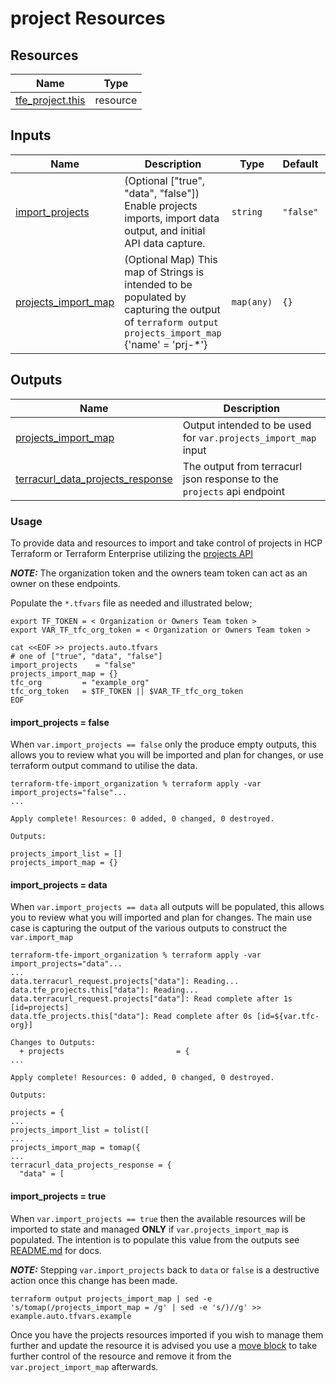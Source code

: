 # project Resources

<!-- BEGIN_TF_DOCS -->
## Resources

| Name | Type |
|------|------|
| [tfe_project.this](https://registry.terraform.io/providers/hashicorp/tfe/latest/docs/resources/project) | resource |

## Inputs

| Name | Description | Type | Default | Required |
|------|-------------|------|---------|:--------:|
| <a name="input_import_projects"></a> [import\_projects](#input\_import\_projects) | (Optional ["true", "data", "false"]) Enable projects imports, import data output, and initial API data capture. | `string` | `"false"` | no |
| <a name="input_projects_import_map"></a> [projects\_import\_map](#input\_projects\_import\_map) | (Optional Map) This map of Strings is intended to be populated by capturing the output of `terraform output projects_import_map` {'name' = 'prj-*'} | `map(any)` | `{}` | no |

## Outputs

| Name | Description |
|------|-------------|
| <a name="output_projects_import_map"></a> [projects\_import\_map](#output\_projects\_import\_map) | Output intended to be used for `var.projects_import_map` input |
| <a name="output_terracurl_data_projects_response"></a> [terracurl\_data\_projects\_response](#output\_terracurl\_data\_projects\_response) | The output from terracurl json response to the `projects` api endpoint |
<!-- END_TF_DOCS -->

### Usage

To provide data and resources to import and take control of projects in HCP Terraform or Terraform Enterprise utilizing the [projects API](https://developer.hashicorp.com/terraform/cloud-docs/api-docs/projects)

**_NOTE:_** The organization token and the owners team token can act as an owner on these endpoints.

Populate the `*.tfvars` file as needed and illustrated below;


```shell
export TF_TOKEN = < Organization or Owners Team token >
export VAR_TF_tfc_org_token = < Organization or Owners Team token >

cat <<EOF >> projects.auto.tfvars
# one of ["true", "data", "false"]
import_projects    = "false"
projects_import_map = {}
tfc_org         = "example_org"
tfc_org_token   = $TF_TOKEN || $VAR_TF_tfc_org_token
EOF

```

#### import_projects = false

When `var.import_projects == false` only the produce empty outputs, this allows you to review what you will be imported and plan for changes, or use terraform output command to utilise the data.

```shell
terraform-tfe-import_organization % terraform apply -var import_projects="false"...
...

Apply complete! Resources: 0 added, 0 changed, 0 destroyed.

Outputs:

projects_import_list = []
projects_import_map = {}
```

#### import_projects = data

When `var.import_projects == data` all outputs will be populated, this allows you to review what you will imported and plan for changes.
The main use case is capturing the output of the various outputs to construct the `var.import_map`

```shell
terraform-tfe-import_organization % terraform apply -var import_projects="data"...
...
data.terracurl_request.projects["data"]: Reading...
data.tfe_projects.this["data"]: Reading...
data.terracurl_request.projects["data"]: Read complete after 1s [id=projects]
data.tfe_projects.this["data"]: Read complete after 0s [id=${var.tfc-org}]

Changes to Outputs:
  + projects                         = {
...

Apply complete! Resources: 0 added, 0 changed, 0 destroyed.

Outputs:

projects = {
...
projects_import_list = tolist([
...
projects_import_map = tomap({
...
terracurl_data_projects_response = {
  "data" = [

```

#### import_projects = true

When `var.import_projects == true` then the available resources will be imported to state and managed **ONLY** if  `var.projects_import_map` is populated. The intention is to populate this value from the outputs see [README.md](../../README.md) for docs.

**_NOTE:_** Stepping `var.import_projects` back to `data` or `false` is a destructive action once this change has been made.

``` shell
terraform output projects_import_map | sed -e 's/tomap(/projects_import_map = /g' | sed -e 's/)//g' >> example.auto.tfvars.example
```

Once you have the projects resources imported if you wish to manage them further and update the resource it is advised you use a [move block](https://developer.hashicorp.com/terraform/language/modules/develop/refactoring#moved-block-syntax) to take further control of the resource and remove it from the `var.project_import_map` afterwards.
